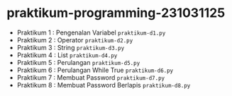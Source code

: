 # praktikum-programming-231031125

* Praktikum 1 : Pengenalan Variabel
  `praktikum-d1.py`
* Praktikum 2 : Operator
  `praktikum-d2.py`
* Praktikum 3 : String
  `praktikum-d3.py`
* Praktikum 4 : List
  `praktikum-d4.py`
* Praktikum 5 : Perulangan
  `praktikum-d5.py`
* Praktikum 6 : Perulangan While True
  `praktikum-d6.py`
* Praktikum 7 : Membuat Password
  `praktikum-d7.py`
* Praktikum 8 : Membuat Password Berlapis
  `praktikum-d8.py`
